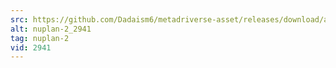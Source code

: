 ```yaml
---
src: https://github.com/Dadaism6/metadriverse-asset/releases/download/assetsv1.0.1/nuplan-2_2941.mp4
alt: nuplan-2_2941
tag: nuplan-2
vid: 2941
---
```


